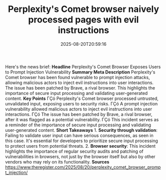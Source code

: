 ﻿---
title: "Perplexity's Comet browser naively processed pages with evil instructions"
date: "2025-08-20T20:59:16"
category: "Markets"
summary: ""
slug: "perplexitys comet browser naively processed pages with evil "
source_urls:
  - "https://go.theregister.com/feed/www.theregister.com/2025/08/20/perplexity_comet_browser_prompt_injection/"
seo:
  title: "Perplexity's Comet browser naively processed pages with evil instructions | Hash n Hedge"
  description: ""
  keywords: ["news", "markets", "brief"]
---
Here's the news brief:  **Headline** Perplexity's Comet Browser Exposes Users to Prompt Injection Vulnerability  **Summary Meta Description** Perplexity's Comet browser has been found vulnerable to prompt injection attacks, allowing malicious actors to inject evil instructions into user interactions. The issue has been patched by Brave, a rival browser. This highlights the importance of secure input processing and validating user-generated content.  **Key Points**  ΓÇó Perplexity's Comet browser processed untrusted, unvalidated input, exposing users to security risks. ΓÇó A prompt injection vulnerability allowed malicious actors to inject evil instructions into user interactions. ΓÇó The issue has been patched by Brave, a rival browser, after it was flagged as a potential vulnerability. ΓÇó This incident serves as a reminder of the importance of secure input processing and validating user-generated content.  **Short Takeaways**  1. **Security through validation**: Failing to validate user input can have serious consequences, as seen in this case. It's essential for developers to prioritize secure input processing to protect users from potential threats. 2. **Browser security**: This incident highlights the importance of regular security audits and patching of vulnerabilities in browsers, not just by the browser itself but also by other vendors who may rely on its functionality.  **Sources** https://www.theregister.com/2025/08/20/perplexity_comet_browser_prompt_injection/ 
